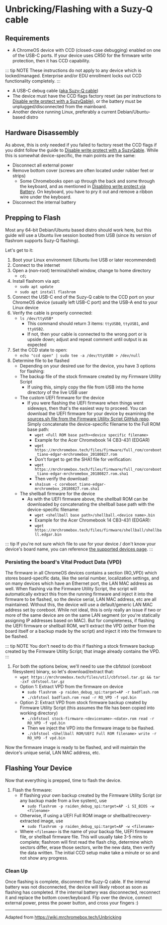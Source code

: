 # Unbricking/Flashing with a Suzy-Q cable

## Requirements

* A ChromeOS device with CCD (closed-case debugging) enabled on one of the USB-C ports. If your device uses CR50 for the firmware write protection, then it has CCD capability.

::: tip NOTE
These instructions do not apply to any device which is locked/managed. Enterprise and/or EDU enrollment locks out CCD functionality completely.
:::

* A USB-C debug cable ([aka Suzy-Q cable](https://www.sparkfun.com/products/retired/14746))
* The device must have the CCD flags factory reset (as per instructions to [Disable write protect with a SuzyQable](../firmware/suzyq)), or the battery must be unplugged/disconnected from the mainboard.
* Another device running Linux, preferably a current Debian/Ubuntu-based distro

## Hardware Disassembly

As above, this is only needed if you failed to factory reset the CCD flags if you didnt follow the guide to [Disable write protect with a SuzyQable](../firmware/suzyq). While this is somewhat device-specific, the main points are the same:

* Disconnect all external power
* Remove bottom cover (screws are often located under rubber feet or strips)
  - Some Chromebooks open up through the back and some through the keyboard, and as mentioned in [Disabling write protect via Battery](../firmware/battery.html). On keyboard, you have to pry it out and remove a ribbon wire under the keyboard.
* Disconnect the internal battery

## Prepping to Flash

Most any 64-bit Debian/Ubuntu based distro should work here, but this guide will use a Ubuntu live session booted from USB (since its version of flashrom supports Suzy-Q flashing).

Let's get to it:
1. Boot your Linux environment (Ubuntu live USB or later recommended)
2. Connect to the internet
3. Open a (non-root) terminal/shell window, change to home directory
   * `cd;`
4. Install flashrom via apt:
   * `sudo apt update`
   * `sudo apt install flashrom`
5. Connect the USB-C end of the Suzy-Q cable to the CCD port on your ChromeOS device (usually left USB-C port) and the USB-A end to your Linux device
6. Verify the cable is properly connected:
   * `ls /dev/ttyUSB*`
     * This command should return 3 items: `ttyUSB0`, `ttyUSB1`, and `ttyUSB2`.
     * If not, then your cable is connected to the wrong port or is upside down; adjust and repeat comment until output is as expected
7. Set the CCD state to open:
   * `echo "ccd open" | sudo tee -a /dev/ttyUSB0 > /dev/null`
8. Determine file to be flashed
   * Depending on your desired use for the device, you have 3 options for flashing:
   * The backup file of the stock firmware created by my Firmware Utility Script
     * If using this, simply copy the file from USB into the home directory of the live USB user
   * The custom UEFI firmware for the device
     * If you were flashing the UEFI firmware when things went sideways, then that's the easiest way to proceed. You can download the UEFI firmware for your device by examining the [sources.sh file from the Firmware Utility Script GitHub repo](https://github.com/MrChromebox/scripts/blob/master/sources.sh). Simply concatenate the device-specific filename to the Full ROM base path:
       * `wget <Full ROM base path><device specific filename>`
       * Example for the Acer Chromebook 14 CB3-431 (EDGAR)
       * `wget https://mrchromebox.tech/files/firmware/full_rom/coreboot_tiano-edgar-mrchromebox_20180827.rom`
       * Don't forget to get the SHA1 file for verification:
       * `wget https://mrchromebox.tech/files/firmware/full_rom/coreboot_tiano-edgar-mrchromebox_20180827.rom.sha1`
       * Then verify the download:
       * `sha1sum -c coreboot_tiano-edgar-mrchromebox_20180827.rom.sha1`
   * The shellball firmware for the device
     * As with the UEFI firmware above, the shellball ROM can be downloaded by concatenating the shellball base path with the device-specific filename:
       * `wget <shellball base path>/shellball.<device name>.bin`
       * Example for the Acer Chromebook 14 CB3-431 (EDGAR):
       * `wget https://mrchromebox.tech/files/firmware/shellball/shellball.edgar.bin`

::: tip
If you're not sure which file to use for your device / don't know your device's board name, you can reference [the supported devices page](supported-device.html).
:::

### Persisting the board's Vital Product Data (VPD)

The firmware in all ChromeOS devices contains a section (RO_VPD) which stores board-specific data, like the serial number, localization settings, and on many devices which have an Ethernet port, the LAN MAC address as well. When flashing via the Firmware Utility Script, the script will automatically extract this from the running firmware and inject it into the firmware to be flashed, so the device serial, LAN MAC address, etc are all maintained. Without this, the device will use a default/generic LAN MAC address set by coreboot. While not ideal, this is only really an issue if two or more of the same device are on the same LAN segment (or you're statically assigning IP addresses based on MAC). But for completeness, if flashing the UEFI firmware or shellball ROM, we'll extract the VPD (either from the board itself or a backup made by the script) and inject it into the firmware to be flashed.

::: tip NOTE
You don't need to do this if flashing a stock firmware backup created by the Firmware Utility Script; that image already contains the VPD.
:::

1. For both the options below, we'll need to use the cbfstool (coreboot filesystem) binary, so let's download/extract that:
   * `wget https://mrchromebox.tech/files/util/cbfstool.tar.gz && tar -zxf cbfstool.tar.gz`
   * Option 1: Extract VPD from the firmware on device
     * `sudo flashrom -p raiden_debug_spi:target=AP -r badflash.rom`
     * `./cbfstool badflash.rom read -r RO_VPD -f vpd.bin`
   * Option 2: Extract VPD from stock firmware backup created by Firmware Utility Script (this assumes the file has been copied into working directory)
     * `./cbfstool stock-firmware-<devicename>-<date>.rom read -r RO_VPD -f vpd.bin`
     * Then we inject the VPD into the firmware image to be flashed.
     * `./cbfstool <Shellball ROM/UEFI Full ROM filename> write -r RO_VPD -f vpd.bin`

Now the firmware image is ready to be flashed, and will maintain the device's unique serial, LAN MAC address, etc.

## Flashing Your Device

Now that everything is prepped, time to flash the device.

1. Flash the firmware:
   * If flashing your own backup created by the Firmware Utility Script (or any backup made from a live system), use
     * `sudo flashrom -p raiden_debug_spi:target=AP -i SI_BIOS -w <filename>`
   * Otherwise, if using a UEFI Full ROM image or shellball/recovery-extracted image, use
     * `sudo flashrom -p raiden_debug_spi:target=AP -w <filename>`
   * Where `<filename>` is the name of your backup file, UEFI firmware file, or shellball firmware file. This will usually take 3-5 mins to complete; flashrom will first read the flash chip, determine which sectors differ, erase those sectors, write the new data, then verify the data written. The initial CCD setup make take a minute or so and not show any progress.

### Clean Up

Once flashing is complete, disconnect the Suzy-Q cable. If the internal battery was not disconnected, the device will likely reboot as soon as flashing has completed. If the internal battery was disconnected, reconnect it and replace the bottom cover/keyboard. Flip over the device, connect external power, press the power button, and cross your fingers :)

---

Adapted from <a href="https://wiki.mrchromebox.tech/Unbricking">https://wiki.mrchromebox.tech/Unbricking</a>
